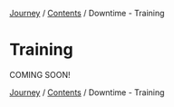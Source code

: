 [Journey](/wiki.md) / [Contents](/wiki/index.md) / Downtime - Training

# Training
COMING SOON!

[Journey](/wiki.md) / [Contents](/wiki/index.md) / Downtime - Training